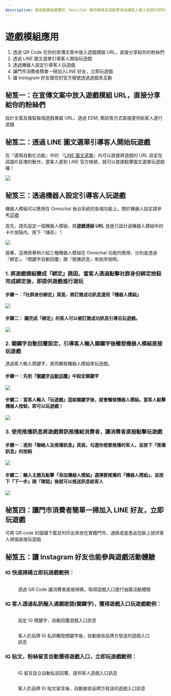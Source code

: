 ```yaml
---
description: 當遊戲模組建置好，Omnichat 教你簡單五招能更快地讓客人進入到設計好的遊戲遊玩唷！
---
```


# 遊戲模組應用

1. 透過 QR Code 在你的宣傳文案中放入遊戲模組 URL，直接分享給你的粉絲們
2. 透過 LINE 圖文選單引導客人開始玩遊戲
3. 透過機器人設定引導客人玩遊戲
4. 讓門市消費者簡單一掃加入LINE 好友，立即玩遊戲
5. 讓 Instagram 好友跟您的官方帳號透過遊戲來互動

## 秘笈一：在宣傳文案中放入遊戲模組 URL，直接分享給你的粉絲們

設計文案及複製每個遊戲專屬 URL，透過 EDM, 簡訊等方式直接提供給客人進行遊戲

## 秘笈二：透過 LINE 圖文選單引導客人開始玩遊戲

在『進階自動化功能』中的 『[LINE 圖文選單](../marketing/line-tu-wen-xuan-dan/)』內可以直接將遊戲的 URL 設定在該圖片區塊的動作，當客人進到 LINE 官方帳號，就可以直接點擊圖文選單玩遊戲囉！

![](<../../.gitbook/assets/截圖 2021-12-24 下午6.30.11.png>)

## 秘笈三：透過機器人設定引導客人玩遊戲

機器人模組可以應用在 Omnichat 後台系統的各個功能上。關於機器人設定請參考[這裡](../marketing/chatbot-builder/)

首先，請先設定一個機器人模組，將**遊戲連結 URL** 放進已設計過機器人模組中的卡片按鈕內，按下『儲存』！

![](<../../.gitbook/assets/截圖 2021-12-27 下午4.13.48.png>)

接著，這裡將舉例介紹三種機器人模組在 Omnichat 功能的應用，分別是透過『綁定』、『關鍵字自動回覆』跟『推播訊息』來依序說明。

### 1. 將遊戲模組變成『綁定』誘因，當客人透過點擊社群身份綁定按鈕完成綁定後，即提供遊戲進行遊玩

#### 步驟ㄧ：『社群身份綁定』頁面，將訂閱成功訊息選用『機器人模組』

![](<../../.gitbook/assets/截圖 2022-01-07 下午7.04.11.png>)

#### 步驟二： 讓完成『綁定』的客人可以被訂閱成功訊息引導去玩遊戲。

![](../../.gitbook/assets/社群身份綁定完成玩遊戲.gif)

### 2. 關鍵字自動回覆設定，引導客人輸入關鍵字後觸發機器人模組直接玩遊戲

透過客人輸入關鍵字，進而觸發機器人模組來玩遊戲。

#### 步驟一：先到『[關鍵字自動回覆](../marketing/keyword-autoreply.md)』中設定關鍵字

![](<../../.gitbook/assets/截圖 2022-01-07 下午7.09.04.png>)

#### 步驟二：當客人輸入『玩遊戲』這組關鍵字後，就會觸發機器人模組。當客人點擊機器人按鈕，即可以玩遊戲！

![](../../.gitbook/assets/S__27164711.jpg)

### 3. 使用推播訊息將遊戲資訊推播給消費者，讓消費者直接點擊玩遊戲

#### 步驟一：進到『聯絡人及推播訊息』頁面，勾選你想要推播的客人，並按下『推播訊息』的按鈕

![](<../../.gitbook/assets/截圖 2022-01-10 下午12.03.28.png>)

#### 步驟二：輸入主題及點擊『添加機器人模組』選擇要推播的『機器人模組』，並按下『下一步』跟『確認』後就可以推送訊息給客人

![](<../../.gitbook/assets/截圖 2022-01-10 下午12.07.56.png>)

## 秘笈四：**讓門市消費者簡單一掃加入 LINE 好友，立即玩遊戲**

可將 QR code 的圖檔下載並列印出來放在實體門市、通路或是產品包裝上提供客人掃描直接玩遊戲



## 秘笈五：**讓 Instagram 好友也能參與遊戲活動體驗**

### IG **快速掃碼立即玩遊戲**範例：

<figure><img src="../../.gitbook/assets/f5cab686-f057-4b82-b8a2-fcce1751c290.gif" alt=""><figcaption><p>透過 QR Code 讓消費者直接掃碼，取得遊戲入口進行抽獎活動體驗</p></figcaption></figure>

### IG 客人透過私訊輸入通關密語(關鍵字)，獲得遊戲入口**玩遊戲**範例：

<figure><img src="../../.gitbook/assets/關鍵字設定-IG遊戲.PNG" alt=""><figcaption><p>設定 IG 關鍵字，自動回覆遊戲入口訊息</p></figcaption></figure>

<figure><img src="../../.gitbook/assets/8c479bbc-44e0-40a8-baa0-65fe2c0e0160.gif" alt=""><figcaption><p>客人於品牌 IG 私訊觸發關鍵字後，自動接收品牌方發送的遊戲入口訊息</p></figcaption></figure>

### IG 貼文，粉絲留言自動獲得遊戲入口，**立即玩遊戲**範例：

<figure><img src="../../.gitbook/assets/留言回覆設定-IG遊戲.PNG" alt=""><figcaption><p>IG 留言設立自動私訊回覆，提供客人遊戲入口訊息</p></figcaption></figure>

<figure><img src="../../.gitbook/assets/IG留言回復.gif" alt=""><figcaption><p>客人於品牌 IG 貼文留言後，自動接收品牌方發送的遊戲入口訊息</p></figcaption></figure>
